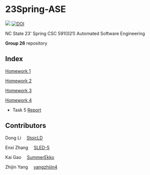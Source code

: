 # 23Spring-ASE
<a href="https://github.com/SLED-5/23Spring-ASE/actions/workflows/testHW.yml"> <img 
 src="https://github.com/SLED-5/23Spring-ASE/actions/workflows/testHW.yml/badge.svg"></a>
 [![DOI](https://zenodo.org/badge/588354384.svg)](https://zenodo.org/badge/latestdoi/588354384)

NC State
23' Spring CSC 591(021) Automated Software Engineering

**Group 26** repository

## Index

[Homework 1](https://github.com/SLED-5/23Spring-ASE/tree/main/Homework/HW1)

[Homework 2](https://github.com/SLED-5/23Spring-ASE/tree/main/Homework/HW2)

[Homework 3](https://github.com/SLED-5/23Spring-ASE/tree/main/Homework/HW3)

[Homework 4](https://github.com/SLED-5/23Spring-ASE/tree/main/Homework/HW4)

- Task 5 [Report](https://github.com/SLED-5/23Spring-ASE/blob/main/Homework/HW4/Task5.md)


## Contributors

Dong Li &emsp;[StoicLD](https://github.com/StoicLD)

Enxi Zhang &emsp;[SLED-5](https://github.com/SLED-5)

Kai Gao &emsp;[SummerEkko](https://github.com/SummerEkko)

Zhijin Yang &emsp;[yangzhijin4](https://github.com/yangzhijin4)
